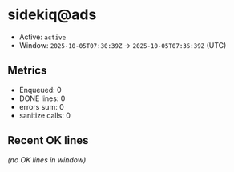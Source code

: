 # sidekiq@ads

- Active: `active`
- Window: `2025-10-05T07:30:39Z` → `2025-10-05T07:35:39Z` (UTC)

## Metrics
- Enqueued: 0
- DONE lines: 0
- errors sum: 0
- sanitize calls: 0

## Recent OK lines
_(no OK lines in window)_

